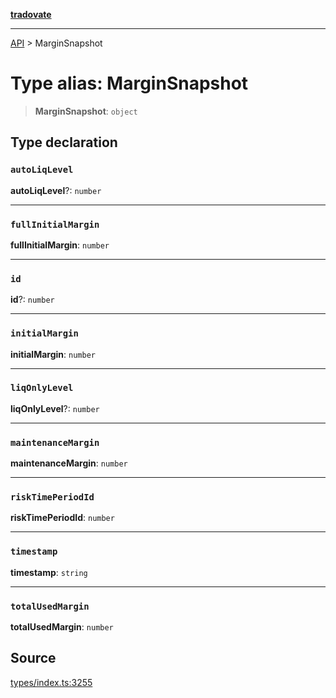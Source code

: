 [**tradovate**](../README.md)

***

[API](../API.md) > MarginSnapshot

# Type alias: MarginSnapshot

> **MarginSnapshot**: `object`

## Type declaration

### `autoLiqLevel`

**autoLiqLevel**?: `number`

***

### `fullInitialMargin`

**fullInitialMargin**: `number`

***

### `id`

**id**?: `number`

***

### `initialMargin`

**initialMargin**: `number`

***

### `liqOnlyLevel`

**liqOnlyLevel**?: `number`

***

### `maintenanceMargin`

**maintenanceMargin**: `number`

***

### `riskTimePeriodId`

**riskTimePeriodId**: `number`

***

### `timestamp`

**timestamp**: `string`

***

### `totalUsedMargin`

**totalUsedMargin**: `number`

## Source

[types/index.ts:3255](https://github.com/cgilly2fast/tradovate-typescript/blob/b1caea5/src/types/index.ts#L3255)
